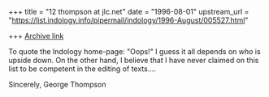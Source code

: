 +++
title = "12 thompson at jlc.net"
date = "1996-08-01"
upstream_url = "https://list.indology.info/pipermail/indology/1996-August/005527.html"

+++
[Archive link](https://list.indology.info/pipermail/indology/1996-August/005527.html)

To quote the Indology home-page: "Oops!"  I guess it all depends on *who*
is upside down.  On the other hand, I believe that I have never claimed on
this list to be competent in the editing of texts....

Sincerely,
George Thompson






